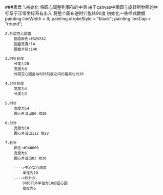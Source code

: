 ###表盘
	1.初始化
		将圆心调整到画布的中间
		由于canvas中画圆与旋转所参照的坐标系于正常坐标系有出入
			将整个画布逆时针旋转90度
		初始化一些样式数据
			painting.lineWidth = 8;
		  	painting.strokeStyle = "black";
		  	painting.lineCap = "round";

	2.外层空心圆盘
		圆盘颜色:#325FA2
		圆盘宽度:14
		圆盘半径:140

	3.时针刻度
		长度为20
		宽度为8
		外层空心圆盘与时针刻度之间的距离也为20

	4.分针刻度
		宽度为4
		长度为3

	5.时针
		宽度为14
		圆心外溢出80 收20

	6.分针
		宽度为10
		圆心外溢出112 收28

	7.秒针
		颜色:#D40000
		宽度为6
		圆心外溢出83 收30

		---->中心实心圆盘
			半径为10
		---->秒针头
			96码开外半径为10的空心圆
			宽度为6
